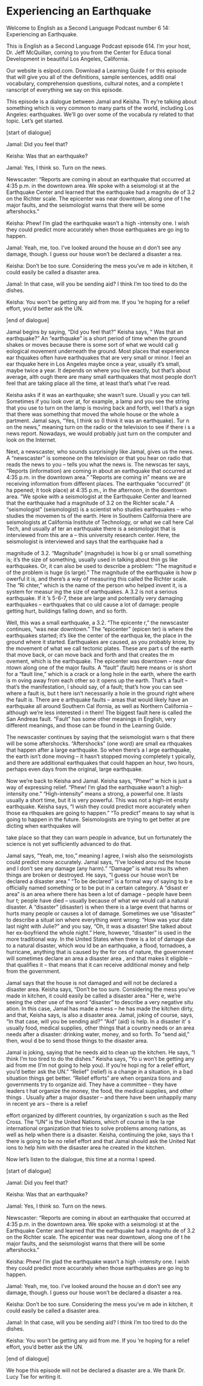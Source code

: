 # Experiencing an Earthquake

Welcome to English as a Second Language Podcast number 6 14: Experiencing an Earthquake.

This is English as a Second Language Podcast episode 614.  I’m your host, Dr. Jeff McQuillan, coming to you from the Center for Educa tional Development in beautiful Los Angeles, California.

Our website is eslpod.com.  Download a Learning Guide f or this episode that will give you all of the definitions, sample sentences, additi onal vocabulary, comprehension questions, cultural notes, and a complete t ranscript of everything we say on this episode.

This episode is a dialogue between Jamal and Keisha.  Th ey’re talking about something which is very common to many parts of the world,  including Los Angeles: earthquakes.  We’ll go over some of the vocabula ry related to that topic. Let’s get started.

[start of dialogue]

Jamal:  Did you feel that?

Keisha:  Was that an earthquake?

Jamal:  Yes, I think so.  Turn on the news.

Newscaster:  “Reports are coming in about an earthquake  that occurred at 4:35 p.m. in the downtown area.  We spoke with a seismologi st at the Earthquake Center and learned that the earthquake had a magnitu de of 3.2 on the Richter scale.  The epicenter was near downtown, along one of t he major faults, and the seismologist warns that there will be some aftershocks.”

Keisha:  Phew!  I’m glad the earthquake wasn’t a high -intensity one.  I wish they could predict more accurately when those earthquakes are go ing to happen.

Jamal:  Yeah, me, too.  I’ve looked around the house an d don’t see any damage, though.  I guess our house won’t be declared a disaster a rea.

Keisha:  Don’t be too sure.  Considering the mess you’ve m ade in kitchen, it could easily be called a disaster area.

 Jamal:  In that case, will you be sending aid?  I think I’m too tired to do the dishes.

Keisha:  You won’t be getting any aid from me.  If you ’re hoping for a relief effort, you’d better ask the UN.

[end of dialogue]

Jamal begins by saying, “Did you feel that?”  Keisha says, “ Was that an earthquake?”  An “earthquake” is a short period of time  when the ground shakes or moves because there is some sort of what we would call g eological movement underneath the ground.  Most places that experience ear thquakes often have earthquakes that are very small or minor.  I feel an ear thquake here in Los Angeles maybe once a year, usually it’s small, maybe twice a  year.  It depends on where you live exactly, but that’s about average, alth ough there are many small earthquakes that most people don’t feel that are taking place all the time, at least that’s what I’ve read.

Keisha asks if it was an earthquake; she wasn’t sure.  Usuall y you can tell. Sometimes if you look over at, for example, a lamp and you see the string that you use to turn on the lamp is moving back and forth, wel l that’s a sign that there was something that moved the whole house or the whole a partment.  Jamal says, “Yes, I think so (I think it was an earthquake).  Tur n on the news,” meaning turn on the radio or the television to see if there i s a news report.  Nowadays, we would probably just turn on the computer and look on the Internet.

Next, a newscaster, who sounds surprisingly like Jamal, gives  us the news.  A “newscaster” is someone on the television or that you hear on radio that reads the news to you – tells you what the news is.  The newscas ter says, “Reports (information) are coming in about an earthquake that  occurred at 4:35 p.m. in the downtown area.”  “Reports are coming in” means we are receiving information from different places.  The earthquake “occurred” (it ha ppened; it took place) at 4:35 p.m., in the afternoon, in the downtown area.  “We spoke with a seismologist at the Earthquake Center and learned that the earthquake had a magnitude of 3.2 on the Richter scale.”  A “seismologist”  (seismologist) is a scientist who studies earthquakes – who studies the movemen ts of the earth. Here in Southern California there are seismologists at  California Institute of Technology, or what we call here Cal Tech, and usually af ter an earthquake there is a seismologist that is interviewed from this are a – this university research center.  Here, the seismologist is interviewed and says that  the earthquake had a

 magnitude of 3.2.  “Magnitude” (magnitude) is how bi g or small something is; it’s the size of something, usually used in talking about thin gs like earthquakes.  Or, it can also be used to describe a problem: “The magnitud e of the problem is huge (is large).”  The magnitude of the earthquake is how p owerful it is, and there’s a way of measuring this called the Richter scale.  The “Ri chter,” which is the name of the person who helped invent it, is a system for measur ing the size of earthquakes.  A 3.2 is not a serious earthquake.  If it ’s 5-6-7, these are large and potentially very damaging earthquakes – earthquakes that co uld cause a lot of damage: people getting hurt, buildings falling down,  and so forth.

Well, this was a small earthquake, a 3.2.  “The epicente r,” the newscaster continues, “was near downtown.”  The “epicenter” (epicen ter) is where the earthquakes started; it’s like the center of the earthqua ke, the place in the ground where it started.  Earthquakes are caused, as you probably know, by the movement of what we call tectonic plates.  These are part s of the earth that move back, or can move back and forth and that creates the m ovement, which is the earthquake.  The epicenter was downtown – near dow ntown along one of the major faults.  A “fault” (fault) here means or is short  for a “fault line,” which is a crack or a long hole in the earth, where the earth is m oving away from each other so it opens up the earth.  That’s a fault – that’s the manifestation, I should say, of a fault; that’s how you can see where a fault is, but t here isn’t necessarily a hole in the ground right where the fault is.  There are e arthquake faults – areas that would likely have an earthquake all around Southern Cal ifornia, as well as Northern California – although we’re less interested i n them!  The biggest fault here is called the San Andreas fault.  “Fault” has some other meanings in English, very different meanings, and those can be found  in the Learning Guide.

The newscaster continues by saying that the seismologist warn s that there will be some aftershocks.  “Aftershocks” (one word) are small ea rthquakes that happen after a large earthquake.  So when there’s a l arge earthquake, the earth isn’t done moving – it hasn’t stopped moving completely t ypically, and there are additional earthquakes that could happen an hour, two hours, perhaps even days from the original, large earthquake.

Now we’re back to Keisha and Jamal.  Keisha says, “Phew!” w hich is just a way of expressing relief.  “Phew!  I’m glad the earthquake wasn’t a high-intensity one.”  “High-intensity” means a strong, a powerful one.   It lasts usually a short time, but it is very powerful.  This was not a high-int ensity earthquake.  Keisha says, “I wish they could predict more accurately when those ea rthquakes are going to happen.”  “To predict” means to say what is going to happen in the future.  Seismologists are trying to get better at pre dicting when earthquakes will

 take place so that they can warn people in advance, but un fortunately the science is not yet sufficiently advanced to do that.

Jamal says, “Yeah, me, too,” meaning I agree, I wish also  the seismologists could predict more accurately.  Jamal says, “I’ve looked arou nd the house and I don’t see any damage (any harm).”  “Damage” is what resu lts when things are broken or destroyed.  He says, “I guess our house won’t be declared a disaster area.”  “To be declared” is a formal way of saying to b e officially named something or to be put in a certain category.  A “disast er area” is an area where there has been a lot of damage – people have been hur t; people have died – usually because of what we would call a natural disaster.  A “disaster” (disaster) is when there is a large event that harms or hurts many people or causes a lot of damage.  Sometimes we use “disaster” to describe a situat ion where everything went wrong: “How was your date last night with Julie?” and you say, “Oh, it was a disaster!  She talked about her ex-boyfriend the whole night.”  Here, however, “disaster” is used in the more traditional way.  In the United States when there is a lot of damage due to a natural disaster, which wou ld be an earthquake, a flood, tornadoes, a hurricane, anything that is caused by the for ces of nature, the government will sometimes declare an area a disaster area , and that makes it eligible – that qualifies it – that means that it can  receive additional money and help from the government.

Jamal says that the house is not damaged and will not be declared a disaster area.  Keisha says, “Don’t be too sure.  Considering the mess you’ve made in kitchen, it could easily be called a disaster area.”  Her e, we’re seeing the other use of the word “disaster” to describe a very negative situ ation.  In this case, Jamal has made a mess – he has made the kitchen dirty, and  that, Keisha says, is also a disaster area.  Jamal, joking of course, says, “In that case, will you be sending aid?”  “Aid” (aid) is help.  In a disaster it’ s usually food, medical supplies, other things that a country needs or an area needs after  a disaster: drinking water, money, and so forth.  To “send aid,” then, woul d be to send those things to the disaster area.

Jamal is joking, saying that he needs aid to clean up the  kitchen.  He says, “I think I’m too tired to do the dishes.”  Keisha says, “Yo u won’t be getting any aid from me (I’m not going to help you).  If you’re hopi ng for a relief effort, you’d better ask the UN.”  “Relief” (relief) is a change in  a situation, in a bad situation things get better.  “Relief efforts” are when organiza tions and governments try to organize aid.  They have a committee – they have leaders t hat organize the money, the food, the medical supplies, and other things .  Usually after a major disaster – and there have been unhappily many in recent ye ars – there is a relief

 effort organized by different countries, by organization s such as the Red Cross. The “UN” is the United Nations, which of course is the la rge international organization that tries to solve problems among nations, as well as help when there is a disaster.  Keisha, continuing the joke, says tha t there is going to be no relief effort and that Jamal should ask the United Nat ions to help him with the disaster area he created in the kitchen.

Now let’s listen to the dialogue, this time at a norma l speed.

[start of dialogue]

Jamal:  Did you feel that?

Keisha:  Was that an earthquake?

Jamal:  Yes, I think so.  Turn on the news.

Newscaster:  “Reports are coming in about an earthquake  that occurred at 4:35 p.m. in the downtown area.  We spoke with a seismologi st at the Earthquake Center and learned that the earthquake had a magnitu de of 3.2 on the Richter scale.  The epicenter was near downtown, along one of t he major faults, and the seismologist warns that there will be some aftershocks.”

Keisha:  Phew!  I’m glad the earthquake wasn’t a high -intensity one.  I wish they could predict more accurately when those earthquakes are go ing to happen.

Jamal:  Yeah, me, too.  I’ve looked around the house an d don’t see any damage, though.  I guess our house won’t be declared a disaster a rea.

Keisha:  Don’t be too sure.  Considering the mess you’ve m ade in kitchen, it could easily be called a disaster area.

Jamal:  In that case, will you be sending aid?  I think I’m too tired to do the dishes.

Keisha:  You won’t be getting any aid from me.  If you ’re hoping for a relief effort, you’d better ask the UN.

[end of dialogue]

 We hope this episode will not be declared a disaster are a.  We thank Dr. Lucy Tse for writing it.





